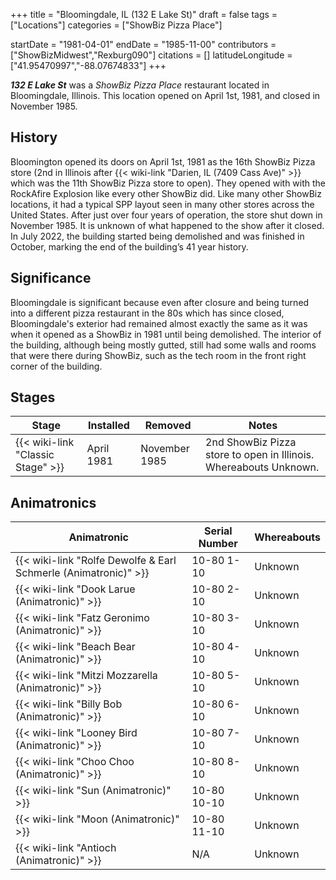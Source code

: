 +++
title = "Bloomingdale, IL (132 E Lake St)"
draft = false
tags = ["Locations"]
categories = ["ShowBiz Pizza Place"]


startDate = "1981-04-01"
endDate = "1985-11-00"
contributors = ["ShowBizMidwest","Rexburg090"]
citations = []
latitudeLongitude = ["41.95470997","-88.07674833"]
+++

***132 E Lake St*** was a *ShowBiz Pizza Place* restaurant located in Bloomingdale, Illinois. This location opened on April 1st, 1981, and closed in November 1985.

## History

Bloomington opened its doors on April 1st, 1981 as the 16th ShowBiz Pizza store (2nd in Illinois after {{< wiki-link "Darien, IL (7409 Cass Ave)" >}} which was the 11th ShowBiz Pizza store to open). They opened with with the RockAfire Explosion like every other ShowBiz did. Like many other ShowBiz locations, it had a typical SPP layout seen in many other stores across the United States. After just over four years of operation, the store shut down in November 1985. It is unknown of what happened to the show after it closed. In July 2022, the building started being demolished and was finished in October, marking the end of the building’s 41 year history.

## Significance

Bloomingdale is significant because even after closure and being turned into a different pizza restaurant in the 80s which has since closed, Bloomingdale's exterior had remained almost exactly the same as it was when it opened as a ShowBiz in 1981 until being demolished. The interior of the building, although being mostly gutted, still had some walls and rooms that were there during ShowBiz, such as the tech room in the front right corner of the building.

## Stages

| Stage                                   | Installed  | Removed       | Notes                                                             |
|-----------------------------------------|------------|---------------|-------------------------------------------------------------------|
| {{< wiki-link "Classic Stage" >}} | April 1981 | November 1985 | 2nd ShowBiz Pizza store to open in Illinois. Whereabouts Unknown. |

## Animatronics

| Animatronic                                                               | Serial Number | Whereabouts |
|---------------------------------------------------------------------------|---------------|-------------|
| {{< wiki-link "Rolfe Dewolfe &amp; Earl Schmerle (Animatronic)" >}} | 10-80 1-10    | Unknown     |
| {{< wiki-link "Dook Larue (Animatronic)" >}}                        | 10-80 2-10    | Unknown     |
| {{< wiki-link "Fatz Geronimo (Animatronic)" >}}                     | 10-80 3-10    | Unknown     |
| {{< wiki-link "Beach Bear (Animatronic)" >}}                        | 10-80 4-10    | Unknown     |
| {{< wiki-link "Mitzi Mozzarella (Animatronic)" >}}                  | 10-80 5-10    | Unknown     |
| {{< wiki-link "Billy Bob (Animatronic)" >}}                         | 10-80 6-10    | Unknown     |
| {{< wiki-link "Looney Bird (Animatronic)" >}}                       | 10-80 7-10    | Unknown     |
| {{< wiki-link "Choo Choo (Animatronic)" >}}                         | 10-80 8-10    | Unknown     |
| {{< wiki-link "Sun (Animatronic)" >}}                               | 10-80 10-10   | Unknown     |
| {{< wiki-link "Moon (Animatronic)" >}}                              | 10-80 11-10   | Unknown     |
| {{< wiki-link "Antioch (Animatronic)" >}}                           | N/A           | Unknown     |